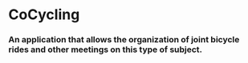 # CoCycling

### An application that allows the organization of joint bicycle rides and other meetings on this type of subject.
